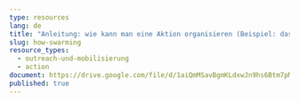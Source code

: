 ```yaml
---
type: resources
lang: de
title: "Anleitung: wie kann man eine Aktion organisieren (Beispiel: das Swarming)"
slug: how-swarming
resource_types:
  - outreach-und-mobilisierung
  - action
document: https://drive.google.com/file/d/1aiQmMSavBgmKLdxwJn9hs6Btm7pMExAF/view?usp=sharing
published: true
---
```

